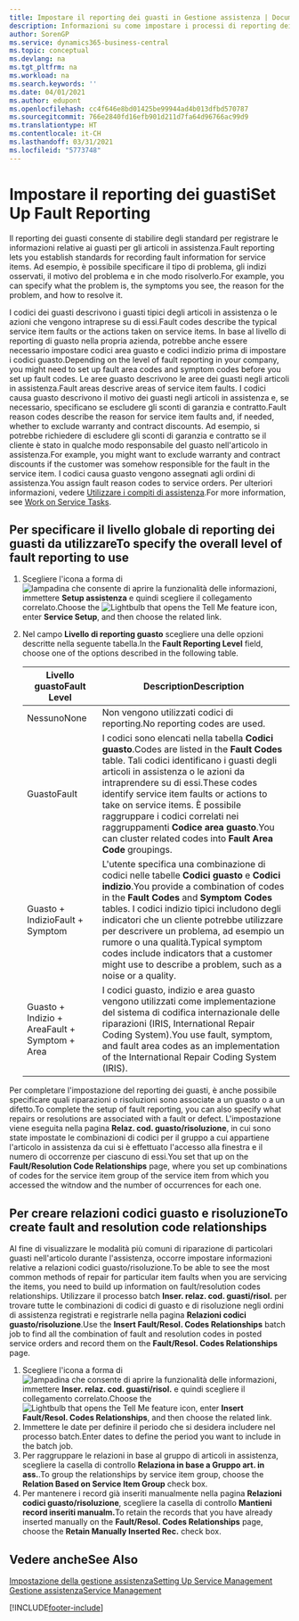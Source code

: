 ```yaml
---
title: Impostare il reporting dei guasti in Gestione assistenza | Documenti Microsoft
description: Informazioni su come impostare i processi di reporting dei guasti.
author: SorenGP
ms.service: dynamics365-business-central
ms.topic: conceptual
ms.devlang: na
ms.tgt_pltfrm: na
ms.workload: na
ms.search.keywords: ''
ms.date: 04/01/2021
ms.author: edupont
ms.openlocfilehash: cc4f646e8bd01425be99944ad4b013dfbd570787
ms.sourcegitcommit: 766e2840fd16efb901d211d7fa64d96766ac99d9
ms.translationtype: HT
ms.contentlocale: it-CH
ms.lasthandoff: 03/31/2021
ms.locfileid: "5773748"
---
```

# <a name="set-up-fault-reporting"></a><span data-ttu-id="16d48-103">Impostare il reporting dei guasti</span><span class="sxs-lookup"><span data-stu-id="16d48-103">Set Up Fault Reporting</span></span>
<span data-ttu-id="16d48-104">Il reporting dei guasti consente di stabilire degli standard per registrare le informazioni relative ai guasti per gli articoli in assistenza.</span><span class="sxs-lookup"><span data-stu-id="16d48-104">Fault reporting lets you establish standards for recording fault information for service items.</span></span> <span data-ttu-id="16d48-105">Ad esempio, è possibile specificare il tipo di problema, gli indizi osservati, il motivo del problema e in che modo risolverlo.</span><span class="sxs-lookup"><span data-stu-id="16d48-105">For example, you can specify what the problem is, the symptoms you see, the reason for the problem, and how to resolve it.</span></span>  

<span data-ttu-id="16d48-106">I codici dei guasti descrivono i guasti tipici degli articoli in assistenza o le azioni che vengono intraprese su di essi.</span><span class="sxs-lookup"><span data-stu-id="16d48-106">Fault codes describe the typical service item faults or the actions taken on service items.</span></span> <span data-ttu-id="16d48-107">In base al livello di reporting di guasto nella propria azienda, potrebbe anche essere necessario impostare codici area guasto e codici indizio prima di impostare i codici guasto.</span><span class="sxs-lookup"><span data-stu-id="16d48-107">Depending on the level of fault reporting in your company, you might need to set up fault area codes and symptom codes before you set up fault codes.</span></span> <span data-ttu-id="16d48-108">Le aree guasto descrivono le aree dei guasti negli articoli in assistenza.</span><span class="sxs-lookup"><span data-stu-id="16d48-108">Fault areas descrive areas of service item faults.</span></span> <span data-ttu-id="16d48-109">I codici causa guasto descrivono il motivo dei guasti negli articoli in assistenza e, se necessario, specificano se escludere gli sconti di garanzia e contratto.</span><span class="sxs-lookup"><span data-stu-id="16d48-109">Fault reason codes describe the reason for service item faults and, if needed, whether to exclude warranty and contract discounts.</span></span> <span data-ttu-id="16d48-110">Ad esempio, si potrebbe richiedere di escludere gli sconti di garanzia e contratto se il cliente è stato in qualche modo responsabile del guasto nell'articolo in assistenza.</span><span class="sxs-lookup"><span data-stu-id="16d48-110">For example, you might want to exclude warranty and contract discounts if the customer was somehow responsible for the fault in the service item.</span></span> <span data-ttu-id="16d48-111">I codici causa guasto vengono assegnati agli ordini di assistenza.</span><span class="sxs-lookup"><span data-stu-id="16d48-111">You assign fault reason codes to service orders.</span></span> <span data-ttu-id="16d48-112">Per ulteriori informazioni, vedere [Utilizzare i compiti di assistenza](service-how-to-work-on-service-tasks.md).</span><span class="sxs-lookup"><span data-stu-id="16d48-112">For more information, see [Work on Service Tasks](service-how-to-work-on-service-tasks.md).</span></span>  

## <a name="to-specify-the-overall-level-of-fault-reporting-to-use"></a><span data-ttu-id="16d48-113">Per specificare il livello globale di reporting dei guasti da utilizzare</span><span class="sxs-lookup"><span data-stu-id="16d48-113">To specify the overall level of fault reporting to use</span></span>
1. <span data-ttu-id="16d48-114">Scegliere l'icona a forma di ![lampadina che consente di aprire la funzionalità delle informazioni](media/ui-search/search_small.png "Informazioni sull'operazione che si desidera eseguire"), immettere **Setup assistenza** e quindi scegliere il collegamento correlato.</span><span class="sxs-lookup"><span data-stu-id="16d48-114">Choose the ![Lightbulb that opens the Tell Me feature](media/ui-search/search_small.png "Tell me what you want to do") icon, enter **Service Setup**, and then choose the related link.</span></span>
2. <span data-ttu-id="16d48-115">Nel campo **Livello di reporting guasto** scegliere una delle opzioni descritte nella seguente tabella.</span><span class="sxs-lookup"><span data-stu-id="16d48-115">In the **Fault Reporting Level** field, choose one of the options described in the following table.</span></span>  

    |<span data-ttu-id="16d48-116">**Livello guasto**</span><span class="sxs-lookup"><span data-stu-id="16d48-116">**Fault Level**</span></span>|<span data-ttu-id="16d48-117">**Description**</span><span class="sxs-lookup"><span data-stu-id="16d48-117">**Description**</span></span>|  
    |------------|-------------|  
    |<span data-ttu-id="16d48-118">Nessuno</span><span class="sxs-lookup"><span data-stu-id="16d48-118">None</span></span> | <span data-ttu-id="16d48-119">Non vengono utilizzati codici di reporting.</span><span class="sxs-lookup"><span data-stu-id="16d48-119">No reporting codes are used.</span></span>|  
    |<span data-ttu-id="16d48-120">Guasto</span><span class="sxs-lookup"><span data-stu-id="16d48-120">Fault</span></span> | <span data-ttu-id="16d48-121">I codici sono elencati nella tabella **Codici guasto**.</span><span class="sxs-lookup"><span data-stu-id="16d48-121">Codes are listed in the **Fault Codes** table.</span></span> <span data-ttu-id="16d48-122">Tali codici identificano i guasti degli articoli in assistenza o le azioni da intraprendere su di essi.</span><span class="sxs-lookup"><span data-stu-id="16d48-122">These codes identify service item faults or actions to take on service items.</span></span> <span data-ttu-id="16d48-123">È possibile raggruppare i codici correlati nei raggruppamenti **Codice area guasto**.</span><span class="sxs-lookup"><span data-stu-id="16d48-123">You can cluster related codes into **Fault Area Code** groupings.</span></span>|  
    |<span data-ttu-id="16d48-124">Guasto + Indizio</span><span class="sxs-lookup"><span data-stu-id="16d48-124">Fault + Symptom</span></span> | <span data-ttu-id="16d48-125">L'utente specifica una combinazione di codici nelle tabelle **Codici guasto** e **Codici indizio**.</span><span class="sxs-lookup"><span data-stu-id="16d48-125">You provide a combination of codes in the **Fault Codes** and **Symptom Codes** tables.</span></span> <span data-ttu-id="16d48-126">I codici indizio tipici includono degli indicatori che un cliente potrebbe utilizzare per descrivere un problema, ad esempio un rumore o una qualità.</span><span class="sxs-lookup"><span data-stu-id="16d48-126">Typical symptom codes include indicators that a customer might use to describe a problem, such as a noise or a quality.</span></span>|  
    |<span data-ttu-id="16d48-127">Guasto + Indizio + Area</span><span class="sxs-lookup"><span data-stu-id="16d48-127">Fault + Symptom + Area</span></span> | <span data-ttu-id="16d48-128">I codici guasto, indizio e area guasto vengono utilizzati come implementazione del sistema di codifica internazionale delle riparazioni (IRIS, International Repair Coding System).</span><span class="sxs-lookup"><span data-stu-id="16d48-128">You use fault, symptom, and fault area codes as an implementation of the International Repair Coding System (IRIS).</span></span>|  

<span data-ttu-id="16d48-129">Per completare l'impostazione del reporting dei guasti, è anche possibile specificare quali riparazioni o risoluzioni sono associate a un guasto o a un difetto.</span><span class="sxs-lookup"><span data-stu-id="16d48-129">To complete the setup of fault reporting, you can also specify what repairs or resolutions are associated with a fault or defect.</span></span> <span data-ttu-id="16d48-130">L'impostazione viene eseguita nella pagina **Relaz. cod. guasto/risoluzione**, in cui sono state impostate le combinazioni di codici per il gruppo a cui appartiene l'articolo in assistenza da cui si è effettuato l'accesso alla finestra e il numero di occorrenze per ciascuno di essi.</span><span class="sxs-lookup"><span data-stu-id="16d48-130">You set that up on the **Fault/Resolution Code Relationships** page, where you set up combinations of codes for the service item group of the service item from which you accessed the witndow and the number of occurrences for each one.</span></span>

## <a name="to-create-fault-and-resolution-code-relationships"></a><span data-ttu-id="16d48-131">Per creare relazioni codici guasto e risoluzione</span><span class="sxs-lookup"><span data-stu-id="16d48-131">To create fault and resolution code relationships</span></span>
<!--this needs to go in a working with topic-->
<span data-ttu-id="16d48-132"> Al fine di visualizzare le modalità più comuni di riparazione di particolari guasti nell'articolo durante l'assistenza, occorre impostare informazioni relative a relazioni codici guasto/risoluzione.</span><span class="sxs-lookup"><span data-stu-id="16d48-132">To be able to see the most common methods of repair for particular item faults when you are servicing the items, you need to build up information on fault/resolution codes relationships.</span></span> <span data-ttu-id="16d48-133">Utilizzare il processo batch **Inser. relaz. cod. guasti/risol.** per trovare tutte le combinazioni di codici di guasto e di risoluzione negli ordini di assistenza registrati e registrarle nella pagina **Relazioni codici guasto/risoluzione**.</span><span class="sxs-lookup"><span data-stu-id="16d48-133">Use the **Insert Fault/Resol. Codes Relationships** batch job to find all the combination of fault and resolution codes in posted service orders and record them on the **Fault/Resol. Codes Relationships** page.</span></span>

1. <span data-ttu-id="16d48-134">Scegliere l'icona a forma di ![lampadina che consente di aprire la funzionalità delle informazioni](media/ui-search/search_small.png "Informazioni sull'operazione che si desidera eseguire"), immettere **Inser. relaz. cod. guasti/risol.** e quindi scegliere il collegamento correlato.</span><span class="sxs-lookup"><span data-stu-id="16d48-134">Choose the ![Lightbulb that opens the Tell Me feature](media/ui-search/search_small.png "Tell me what you want to do") icon, enter **Insert Fault/Resol. Codes Relationships**, and then choose the related link.</span></span>  
2. <span data-ttu-id="16d48-135">Immettere le date per definire il periodo che si desidera includere nel processo batch.</span><span class="sxs-lookup"><span data-stu-id="16d48-135">Enter dates to define the period you want to include in the batch job.</span></span>  
3. <span data-ttu-id="16d48-136">Per raggruppare le relazioni in base al gruppo di articoli in assistenza, scegliere la casella di controllo **Relaziona in base a Gruppo art. in ass.**.</span><span class="sxs-lookup"><span data-stu-id="16d48-136">To group the relationships by service item group, choose the **Relation Based on Service Item Group** check box.</span></span>  
4. <span data-ttu-id="16d48-137">Per mantenere i record già inseriti manualmente nella pagina **Relazioni codici guasto/risoluzione**, scegliere la casella di controllo **Mantieni record inseriti manualm.**</span><span class="sxs-lookup"><span data-stu-id="16d48-137">To retain the records that you have already inserted manually on the **Fault/Resol. Codes Relationships** page, choose the **Retain Manually Inserted Rec.** check box.</span></span>  

## <a name="see-also"></a><span data-ttu-id="16d48-138">Vedere anche</span><span class="sxs-lookup"><span data-stu-id="16d48-138">See Also</span></span>
[<span data-ttu-id="16d48-139">Impostazione della gestione assistenza</span><span class="sxs-lookup"><span data-stu-id="16d48-139">Setting Up Service Management</span></span>](service-setup-service.md)  
[<span data-ttu-id="16d48-140">Gestione assistenza</span><span class="sxs-lookup"><span data-stu-id="16d48-140">Service Management</span></span>](service-service.md)  


[!INCLUDE[footer-include](includes/footer-banner.md)]